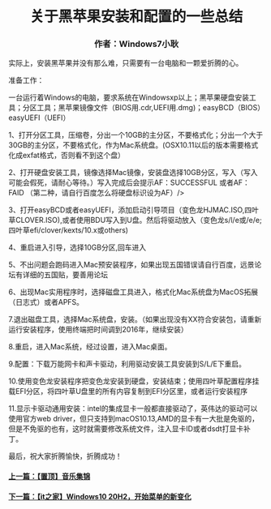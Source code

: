 <html>
<head>
</head>
<body>
      <div style="width:100%;margin:0 auto">
          <p><h1><center>关于黑苹果安装和配置的一些总结</center></h1></p>
      <p><h3><center>作者：Windows7小耿</center></h3></p>
          <p>实际上，安装黑苹果并没有那么难，只需要有一台电脑和一颗爱折腾的心。</p>
          <p>准备工作：</p> 
          <p>一台运行着Windows的电脑，要求系统在Windowsxp以上；黑苹果硬盘安装工具；分区工具；黑苹果镜像文件（BIOS用.cdr,UEFI用.dmg)；easyBCD（BIOS）easyUEFI（UEFI）</p>
     <p>1、打开分区工具，压缩卷，分出一个10GB的主分区，不要格式化；分出一个大于30GB的主分区，不要格式化，作为Mac系统盘。(OSX10.11以后的版本需要格式化成exfat格式，否则看不到这个盘）</p>
       <p>2、打开硬盘安装工具，镜像选择Mac镜像，安装盘选择10GB分区，写入（写入可能会假死，请耐心等待。）写入完成后会提示AF：SUCCESSFUL 或者AF：FAID （第二种，请自行百度怎么将硬盘标识设为AF）/>
  <p>3、打开easyBCD或者easyUEFI，添加启动引导项目（变色龙HJMAC.ISO,四叶草CLOVER.ISO),或者使用BDU写入到U盘。然后将驱动放入（变色龙s/l/e或/e/e;四叶草efi/clover/kexts/10.x或others)</p>
  <p>4、重启进入引导，选择10GB分区,回车进入<p>
  <p>5、不出问题会跑码进入Mac预安装程序，如果出现五国错误请自行百度，远景论坛有详细的五国贴，要善用论坛<p>
  <p>6、出现Mac实用程序时，选择磁盘工具进入，格式化Mac系统盘为MacOS拓展（日志式）或者APFS。</p>
  <p>7.退出磁盘工具，选择Mac系统盘，安装。（如果出现没有XX符合安装包，请重新运行安装程序，使用终端把时间调到2016年，继续安装）</P>
  <p>8.重启，进入Mac系统，经过设置，进入Mac桌面。</p>
  <p>9.配置：下载万能网卡和声卡驱动，利用驱动安装工具安装到S/L/E下重启。</p>
  <p>10.使用变色龙安装程序把变色龙安装到硬盘，安装结束；使用四叶草配置程序挂载EFI分区，将四叶草U盘里的所有内容复制到EFI分区里，或者运行安装程序</p>
  <p>11.显示卡驱动通用安装：intel的集成显卡一般都直接驱动了，英伟达的驱动可以使用官方web driver，但只支持到macOS10.13,AMD的显卡有一大批是免驱的，但是不免驱的也有，这时就需要修改系统文件，注入显卡ID或者dsdt打显卡补丁。</p>
  <p>最后，祝大家折腾愉快，折腾成功！</p>
      <p><h4><a href="1.html">上一篇：【置顶】音乐集锦</a></H4></p>
 <p><h4><a href="3.html">下一篇：【it之家】Windows10 20H2，开始菜单的新变化</a></H4></p>
      </div>
</body>
</html>
